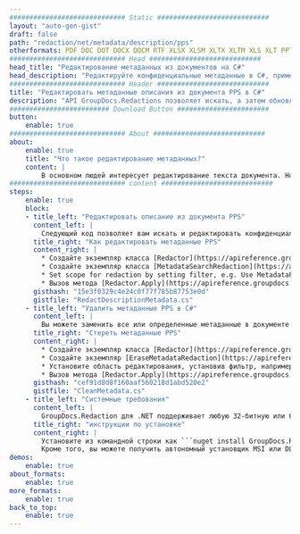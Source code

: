 ```yaml
---
############################# Static ############################
layout: "auto-gen-gist"
draft: false
path: "redaction/net/metadata/description/pps"
otherformats: PDF DOC DOT DOCX DOCM RTF XLSX XLSM XLTX XLTM XLS XLT PPTX PPT PPSX POT PPS PPTM 
############################# Head ############################
head_title: "Редактирование метаданных из документов на C#"
head_description: "Редактируйте конфиденциальные метаданные в C#, применяя фильтры для документов разных форматов."
############################# Header ############################
title: "Редактировать метаданные описания из документа PPS в C#"
description: "API GroupDocs.Redactions позволяет искать, а затем обновлять или удалять любые конфиденциальные данные из метаданных документа."
######################### Download Button #######################
button:
    enable: true
############################# About ############################
about:
    enable: true
    title: "Что такое редактирование метаданных?"
    content: |
        В основном людей интересует редактирование текста документа. Но редактирование метаданных не менее важно. Метаданные — это скрытые данные документа, которые могут содержать конфиденциальную информацию, которой вы, возможно, не захотите делиться с другими. Редактирование метаданных относится к удалению нежелательной или конфиденциальной информации из электронных документов. Метаданные документа включают имя автора, категорию, название компании, комментарии, время создания, дату последнего обновления и многое другое. Иногда вам нужно полностью удалить ненужные поля метаданных или обновить их значения. С помощью API GroupDocs.Redaction вы можете применять исправления метаданных к любому из этих свойств метаданных. Вы можете изменить или удалить их, отфильтровав нужные метаданные. В этом руководстве мы объясним, как редактировать метаданные описания из документа PPS на C#.
############################# content ############################
steps:
    enable: true
    block:
    - title_left: "Редактировать описание из документа PPS"
      content_left: |
        Следующий код позволяет вам искать и редактировать конфиденциальные данные из документа PPS. Вы можете установить область редактирования, установив фильтр, например. в MetadataFilter.Description. - он оставит не выполненными совпадения регулярных выражений во всех элементах метаданных, кроме свойства «Описание»:
      title_right: "Как редактировать метаданные PPS"
      content_right: |
        * Создайте экземпляр класса [Redactor](https://apireference.groupdocs.com/redaction/net/groupdocs.redaction/redactor) и загрузите файл PPS.
        * Создайте экземпляр класса [MetadataSearchRedaction](https://apireference.groupdocs.com/redaction/net/groupdocs.redaction.redactions/metadatasearchredaction) для поиска и замены конфиденциальных данных из метаданных документа.
        * Set scope for redaction by setting filter, e.g. Use MetadataFilter.Description in below code 
        * Вызов метода [Redactor.Apply](https://apireference.groupdocs.com/redaction/net/groupdocs.redaction/redactor/methods/apply/index) с объектом [MetadataSearchRedaction](https://apireference.groupdocs.com/redaction/net/groupdocs.redaction.redactions/metadatasearchredaction)
      gisthash: "15e3f0329c4e24c0f77f785b87753e0d"
      gistfile: "RedactDescriptionMetadata.cs"
    - title_left: "Удалить метаданные PPS в C#"
      content_left: |
        Вы можете заменить все или определенные метаданные в документе пустыми (пустыми или минимальными) значениями, используя класс EraseMetadataRedaction. В следующем коде показано, как можно отфильтровать, а затем удалить свойство метаданных из документа PPS. В приведенном ниже примере все свойства документа пусты:
      title_right: "Стереть метаданные PPS"
      content_right: |
        * Создайте экземпляр класса [Redactor](https://apireference.groupdocs.com/redaction/net/groupdocs.redaction/redactor) и загрузите файл PPS.
        * Создайте экземпляр [EraseMetadataRedaction](https://apireference.groupdocs.com/redaction/net/groupdocs.redaction.redactions/erasemetadataredaction), чтобы удалить метаданные документа.
        * Установите область редактирования, установив фильтр, например. Замените MetadataFilter.All на MetadataFilter.Description в приведенном ниже коде.
        * Вызов метода [Redactor.Apply](https://apireference.groupdocs.com/redaction/net/groupdocs.redaction/redactor/methods/apply/index) с объектом [MetadataSearchRedaction](https://apireference.groupdocs.com/redaction/net/groupdocs.redaction.redactions/metadatasearchredaction)
      gisthash: "cef91d8d8f160aaf560218d1abd520e2"
      gistfile: "CleanMetadata.cs"
    - title_left: "Системные требования"
      content_left: |
        GroupDocs.Redaction для .NET поддерживает любую 32-битную или 64-битную операционную систему, в которой установлена платформа .NET. Он не требует установки какого-либо внешнего программного обеспечения или сторонних инструментов. Полное руководство по системным требованиям можно найти на странице [системные требования](https://docs.groupdocs.com/redaction/net/system-requirements).
      title_right: "инструкции по установке"
      content_right: |
        Установите из командной строки как ```nuget install GroupDocs.Redaction``` или через консоль диспетчера пакетов Visual Studio с помощью ```Install-Package GroupDocs.Redaction```.
        Кроме того, вы можете получить автономный установщик MSI или DLL-файлы в ZIP-файле из [загрузок](https://downloads.groupdocs.com/redaction/net) и указать их в своем проекте вручную.
demos:
    enable: true
about_formats:
    enable: true
more_formats:
    enable: true
back_to_top:
    enable: true
---
```

